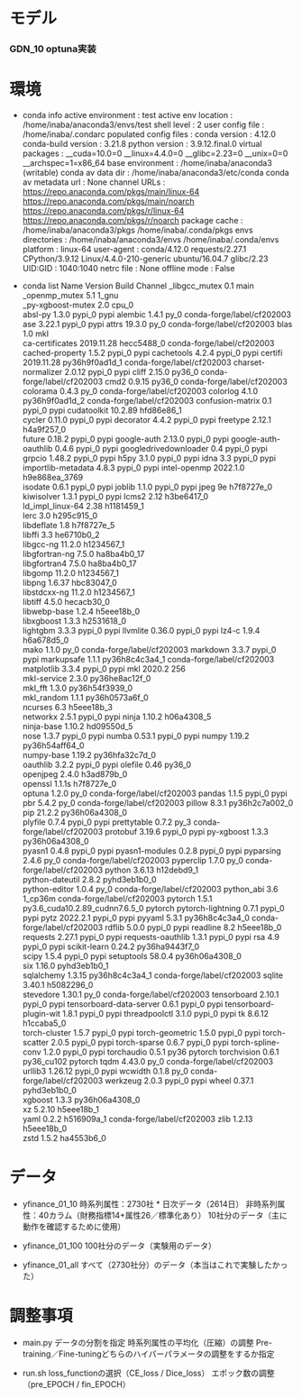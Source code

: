 # モデル
### GDN_10 optuna実装
    

# 環境
* conda info
     active environment : test
    active env location : /home/inaba/anaconda3/envs/test
            shell level : 2
       user config file : /home/inaba/.condarc
 populated config files : 
          conda version : 4.12.0
    conda-build version : 3.21.8
         python version : 3.9.12.final.0
       virtual packages : __cuda=10.0=0
                          __linux=4.4.0=0
                          __glibc=2.23=0
                          __unix=0=0
                          __archspec=1=x86_64
       base environment : /home/inaba/anaconda3  (writable)
      conda av data dir : /home/inaba/anaconda3/etc/conda
  conda av metadata url : None
           channel URLs : https://repo.anaconda.com/pkgs/main/linux-64
                          https://repo.anaconda.com/pkgs/main/noarch
                          https://repo.anaconda.com/pkgs/r/linux-64
                          https://repo.anaconda.com/pkgs/r/noarch
          package cache : /home/inaba/anaconda3/pkgs
                          /home/inaba/.conda/pkgs
       envs directories : /home/inaba/anaconda3/envs
                          /home/inaba/.conda/envs
               platform : linux-64
             user-agent : conda/4.12.0 requests/2.27.1 CPython/3.9.12 Linux/4.4.0-210-generic ubuntu/16.04.7 glibc/2.23
                UID:GID : 1040:1040
             netrc file : None
           offline mode : False

* conda list
Name                      Version                   Build  Channel
_libgcc_mutex             0.1                        main  
_openmp_mutex             5.1                       1_gnu  
_py-xgboost-mutex         2.0                       cpu_0  
absl-py                   1.3.0                    pypi_0    pypi
alembic                   1.4.1                      py_0    conda-forge/label/cf202003
ase                       3.22.1                   pypi_0    pypi
attrs                     19.3.0                     py_0    conda-forge/label/cf202003
blas                      1.0                         mkl  
ca-certificates           2019.11.28           hecc5488_0    conda-forge/label/cf202003
cached-property           1.5.2                    pypi_0    pypi
cachetools                4.2.4                    pypi_0    pypi
certifi                   2019.11.28       py36h9f0ad1d_1    conda-forge/label/cf202003
charset-normalizer        2.0.12                   pypi_0    pypi
cliff                     2.15.0                   py36_0    conda-forge/label/cf202003
cmd2                      0.9.15                   py36_0    conda-forge/label/cf202003
colorama                  0.4.3                      py_0    conda-forge/label/cf202003
colorlog                  4.1.0            py36h9f0ad1d_2    conda-forge/label/cf202003
confusion-matrix          0.1                      pypi_0    pypi
cudatoolkit               10.2.89              hfd86e86_1  
cycler                    0.11.0                   pypi_0    pypi
decorator                 4.4.2                    pypi_0    pypi
freetype                  2.12.1               h4a9f257_0  
future                    0.18.2                   pypi_0    pypi
google-auth               2.13.0                   pypi_0    pypi
google-auth-oauthlib      0.4.6                    pypi_0    pypi
googledrivedownloader     0.4                      pypi_0    pypi
grpcio                    1.48.2                   pypi_0    pypi
h5py                      3.1.0                    pypi_0    pypi
idna                      3.3                      pypi_0    pypi
importlib-metadata        4.8.3                    pypi_0    pypi
intel-openmp              2022.1.0          h9e868ea_3769  
isodate                   0.6.1                    pypi_0    pypi
joblib                    1.1.0                    pypi_0    pypi
jpeg                      9e                   h7f8727e_0  
kiwisolver                1.3.1                    pypi_0    pypi
lcms2                     2.12                 h3be6417_0  
ld_impl_linux-64          2.38                 h1181459_1  
lerc                      3.0                  h295c915_0  
libdeflate                1.8                  h7f8727e_5  
libffi                    3.3                  he6710b0_2  
libgcc-ng                 11.2.0               h1234567_1  
libgfortran-ng            7.5.0               ha8ba4b0_17  
libgfortran4              7.5.0               ha8ba4b0_17  
libgomp                   11.2.0               h1234567_1  
libpng                    1.6.37               hbc83047_0  
libstdcxx-ng              11.2.0               h1234567_1  
libtiff                   4.5.0                hecacb30_0  
libwebp-base              1.2.4                h5eee18b_0  
libxgboost                1.3.3                h2531618_0  
lightgbm                  3.3.3                    pypi_0    pypi
llvmlite                  0.36.0                   pypi_0    pypi
lz4-c                     1.9.4                h6a678d5_0  
mako                      1.1.0                      py_0    conda-forge/label/cf202003
markdown                  3.3.7                    pypi_0    pypi
markupsafe                1.1.1            py36h8c4c3a4_1    conda-forge/label/cf202003
matplotlib                3.3.4                    pypi_0    pypi
mkl                       2020.2                      256  
mkl-service               2.3.0            py36he8ac12f_0  
mkl_fft                   1.3.0            py36h54f3939_0  
mkl_random                1.1.1            py36h0573a6f_0  
ncurses                   6.3                  h5eee18b_3  
networkx                  2.5.1                    pypi_0    pypi
ninja                     1.10.2               h06a4308_5  
ninja-base                1.10.2               hd09550d_5  
nose                      1.3.7                    pypi_0    pypi
numba                     0.53.1                   pypi_0    pypi
numpy                     1.19.2           py36h54aff64_0  
numpy-base                1.19.2           py36hfa32c7d_0  
oauthlib                  3.2.2                    pypi_0    pypi
olefile                   0.46                     py36_0  
openjpeg                  2.4.0                h3ad879b_0  
openssl                   1.1.1s               h7f8727e_0  
optuna                    1.2.0                      py_0    conda-forge/label/cf202003
pandas                    1.1.5                    pypi_0    pypi
pbr                       5.4.2                      py_0    conda-forge/label/cf202003
pillow                    8.3.1            py36h2c7a002_0  
pip                       21.2.2           py36h06a4308_0  
plyfile                   0.7.4                    pypi_0    pypi
prettytable               0.7.2                      py_3    conda-forge/label/cf202003
protobuf                  3.19.6                   pypi_0    pypi
py-xgboost                1.3.3            py36h06a4308_0  
pyasn1                    0.4.8                    pypi_0    pypi
pyasn1-modules            0.2.8                    pypi_0    pypi
pyparsing                 2.4.6                      py_0    conda-forge/label/cf202003
pyperclip                 1.7.0                      py_0    conda-forge/label/cf202003
python                    3.6.13               h12debd9_1  
python-dateutil           2.8.2              pyhd3eb1b0_0  
python-editor             1.0.4                      py_0    conda-forge/label/cf202003
python_abi                3.6                     1_cp36m    conda-forge/label/cf202003
pytorch                   1.5.1           py3.6_cuda10.2.89_cudnn7.6.5_0    pytorch
pytorch-lightning         0.7.1                    pypi_0    pypi
pytz                      2022.2.1                 pypi_0    pypi
pyyaml                    5.3.1            py36h8c4c3a4_0    conda-forge/label/cf202003
rdflib                    5.0.0                    pypi_0    pypi
readline                  8.2                  h5eee18b_0  
requests                  2.27.1                   pypi_0    pypi
requests-oauthlib         1.3.1                    pypi_0    pypi
rsa                       4.9                      pypi_0    pypi
scikit-learn              0.24.2           py36ha9443f7_0  
scipy                     1.5.4                    pypi_0    pypi
setuptools                58.0.4           py36h06a4308_0  
six                       1.16.0             pyhd3eb1b0_1  
sqlalchemy                1.3.15           py36h8c4c3a4_1    conda-forge/label/cf202003
sqlite                    3.40.1               h5082296_0  
stevedore                 1.30.1                     py_0    conda-forge/label/cf202003
tensorboard               2.10.1                   pypi_0    pypi
tensorboard-data-server   0.6.1                    pypi_0    pypi
tensorboard-plugin-wit    1.8.1                    pypi_0    pypi
threadpoolctl             3.1.0                    pypi_0    pypi
tk                        8.6.12               h1ccaba5_0  
torch-cluster             1.5.7                    pypi_0    pypi
torch-geometric           1.5.0                    pypi_0    pypi
torch-scatter             2.0.5                    pypi_0    pypi
torch-sparse              0.6.7                    pypi_0    pypi
torch-spline-conv         1.2.0                    pypi_0    pypi
torchaudio                0.5.1                      py36    pytorch
torchvision               0.6.1                py36_cu102    pytorch
tqdm                      4.43.0                     py_0    conda-forge/label/cf202003
urllib3                   1.26.12                  pypi_0    pypi
wcwidth                   0.1.8                      py_0    conda-forge/label/cf202003
werkzeug                  2.0.3                    pypi_0    pypi
wheel                     0.37.1             pyhd3eb1b0_0  
xgboost                   1.3.3            py36h06a4308_0  
xz                        5.2.10               h5eee18b_1  
yaml                      0.2.2                h516909a_1    conda-forge/label/cf202003
zlib                      1.2.13               h5eee18b_0  
zstd                      1.5.2                ha4553b6_0  



# データ
* yfinance_01_10
        時系列属性：2730社 * 日次データ（2614日）
        非時系列属性：40カラム（財務指標14+属性26／標準化あり）
        10社分のデータ（主に動作を確認するために使用）

* yfinance_01_100
        100社分のデータ（実験用のデータ）

* yfinance_01_all
        すべて（2730社分）のデータ（本当はこれで実験したかった）


# 調整事項
* main.py
        データの分割を指定
        時系列属性の平均化（圧縮）の調整
        Pre-training／Fine-tuningどちらのハイパーパラメータの調整をするか指定

* run.sh
        loss_functionの選択（CE_loss / Dice_loss）
        エポック数の調整（pre_EPOCH / fin_EPOCH）
